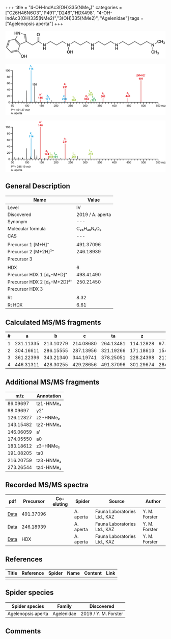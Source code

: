 +++
title = "4-OH-IndAc3(OH)335(NMe₂)"
categories = ["C26H46N6O3","P491","D246","HDX498",
"4-OH-IndAc3(OH)335(NMe2)","3(OH)335(NMe2)",
"Agelenidae"]
tags = ["Agelenopsis aperta"]
+++

![](/img/4-OH-IndAc3(OH)335(NMe2).png)

![](/img_MSMS/491_4-OH-IndAc3(OH)335(NMe2)_Aa.png?classes=border)

![](/img_MSMS/491_4-OH-IndAc3(OH)335(NMe2)_Aa_2.png?classes=border)

## General Description

| Name                        | Value            |
|-----------------------------|------------------|
| Level                       | IV               |
| Discovered                  | 2019 / A. aperta |
| Synonym                     | ---              |
| Molecular formula           | C₂₆H₄₆N₆O₃       |
| CAS                         | ---              |
|                             |                  |
| Precursor 1 [M+H]⁺          | 491.37096        |
| Precursor 2 [M+2H]²⁺        | 246.18939        |
| Precursor 3                 |                  |
|                             |                  |
| HDX                         | 6                |
| Precursor HDX 1 [d₆-M+D]⁺   | 498.41490        |
| Precursor HDX 2 [d₆-M+2D]²⁺ | 250.21450        |
| Precursor HDX 3             |                  |
|                             |                  |
| Rt                          | 8.32             |
| Rt HDX                      | 6.61             |

## Calculated MS/MS fragments

| # | a         | b         | c         | ta        | z         | y         | tz        |
|---|-----------|-----------|-----------|-----------|-----------|-----------|-----------|
| 1 | 231.11335 | 213.10279 | 214.08680 | 264.13481 | 114.12828 | 97.10173  | 131.15482 |
| 2 | 304.16611 | 286.15555 | 287.13956 | 321.19266 | 171.18613 | 154.15958 | 188.21267 |
| 3 | 361.22396 | 343.21340 | 344.19741 | 378.25051 | 228.24398 | 211.21743 | 261.26543 |
| 4 | 446.31311 | 428.30255 | 429.28656 | 491.37096 | 301.29674 | 284.27019 | 318.32328 |

## Additional MS/MS fragments

| m/z       | Annotation |
|-----------|------------|
| 86.09697  | tz1-HNMe₂  |
| 98.09697  | y2'        |
| 126.12827 | z2-HNMe₂   |
| 143.15482 | tz2-HNMe₂  |
| 146.06059 | a'         |
| 174.05550 | a0         |
| 183.18612 | z3-HNMe₂   |
| 191.08205 | ta0        |
| 216.20759 | tz3-HNMe₂  |
| 273.26544 | tz4-HNMe₂  |

## Recorded MS/MS spectra

| pdf                                                           | Precursor | Co-eluting | Spider    | Source                       | Author        |
|---------------------------------------------------------------|-----------|------------|-----------|------------------------------|---------------|
| [Data](/pdf/A-aperta/491_4-OH-IndAc3(OH)335(NMe2)_Aa.pdf)     | 491.37096 |            | A. aperta | Fauna Laboratories Ltd., KAZ | Y. M. Forster |
| [Data](/pdf/A-aperta/491_4-OH-IndAc3(OH)335(NMe2)_Aa_2.pdf)   | 246.18939 |            | A. aperta | Fauna Laboratories Ltd., KAZ | Y. M. Forster |
| [Data](/pdf/A-aperta/491_4-OH-IndAc3(OH)335(NMe2)_Aa_HDX.pdf) | HDX       |            | A. aperta | Fauna Laboratories Ltd., KAZ | Y. M. Forster |

## References

| Title     | Reference   | Spider    | Name   | Content  | Link |
|-----------|-------------|-----------|--------|----------|-----|
|           |             |           |        |          |     |

## Spider species

| Spider species     | Family     | Discovered           |
|--------------------|------------|----------------------|
| Agelenopsis aperta | Agelenidae | 2019 / Y. M. Forster |

## Comments